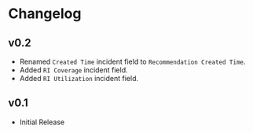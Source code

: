 # Changelog

## v0.2

- Renamed `Created Time` incident field to `Recommendation Created Time`.
- Added `RI Coverage` incident field.
- Added `RI Utilization` incident field.

## v0.1

- Initial Release
